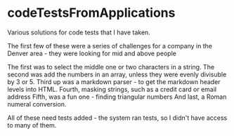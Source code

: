 # codeTestsFromApplications
Various solutions for code tests that I have taken.

The first few of these were a series of challenges for a company in the Denver area - they were looking for mid and above people

The first was to select the middle one or two characters in a string.
The second was add the numbers in an array, unless they were evenly divisuble by 3 or 5.
Third up was a markdown parser - to get the markdown header levels into HTML.
Fourth, masking strings, such as a credit card or email address
Fifth, was a fun one - finding triangular numbers
And last, a Roman numeral conversion.

All of these need tests added - the system ran tests, so I didn't have access to many of them.
